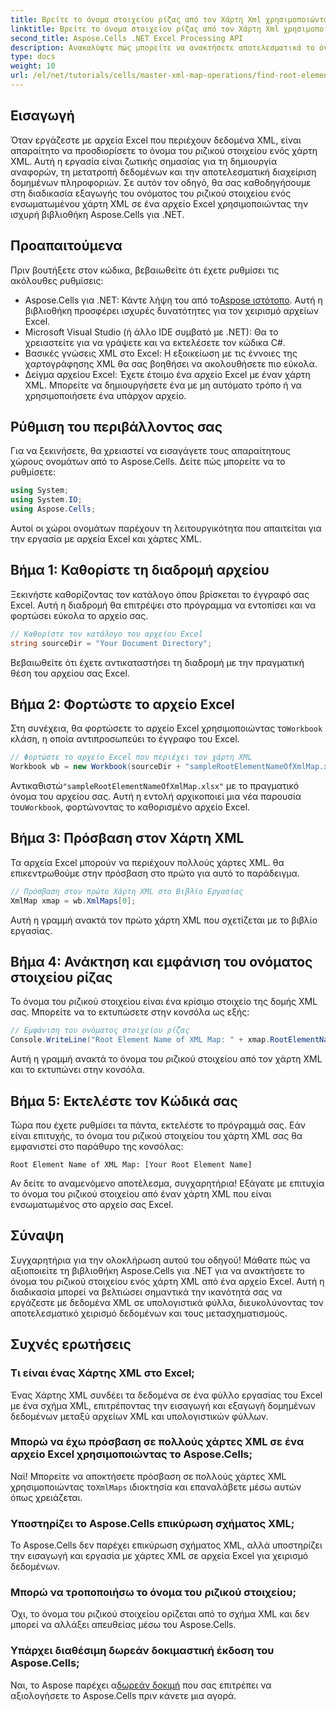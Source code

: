 ```yaml
---
title: Βρείτε το όνομα στοιχείου ρίζας από τον Χάρτη Xml χρησιμοποιώντας το Aspose.Cells
linktitle: Βρείτε το όνομα στοιχείου ρίζας από τον Χάρτη Xml χρησιμοποιώντας το Aspose.Cells
second_title: Aspose.Cells .NET Excel Processing API
description: Ανακαλύψτε πώς μπορείτε να ανακτήσετε αποτελεσματικά το όνομα του ριζικού στοιχείου ενός χάρτη XML που είναι ενσωματωμένος σε ένα αρχείο Excel χρησιμοποιώντας το Aspose.Cells για .NET. Αυτός ο οδηγός βήμα προς βήμα σάς καθοδηγεί στη φόρτωση του εγγράφου σας Excel.
type: docs
weight: 10
url: /el/net/tutorials/cells/master-xml-map-operations/find-root-element-name-from-xml-map/
---
```

## Εισαγωγή

Όταν εργάζεστε με αρχεία Excel που περιέχουν δεδομένα XML, είναι απαραίτητο να προσδιορίσετε το όνομα του ριζικού στοιχείου ενός χάρτη XML. Αυτή η εργασία είναι ζωτικής σημασίας για τη δημιουργία αναφορών, τη μετατροπή δεδομένων και την αποτελεσματική διαχείριση δομημένων πληροφοριών. Σε αυτόν τον οδηγό, θα σας καθοδηγήσουμε στη διαδικασία εξαγωγής του ονόματος του ριζικού στοιχείου ενός ενσωματωμένου χάρτη XML σε ένα αρχείο Excel χρησιμοποιώντας την ισχυρή βιβλιοθήκη Aspose.Cells για .NET.

## Προαπαιτούμενα

Πριν βουτήξετε στον κώδικα, βεβαιωθείτε ότι έχετε ρυθμίσει τις ακόλουθες ρυθμίσεις:
- Aspose.Cells για .NET: Κάντε λήψη του από το[Aspose ιστότοπο](https://releases.aspose.com/cells/net/). Αυτή η βιβλιοθήκη προσφέρει ισχυρές δυνατότητες για τον χειρισμό αρχείων Excel.
- Microsoft Visual Studio (ή άλλο IDE συμβατό με .NET): Θα το χρειαστείτε για να γράψετε και να εκτελέσετε τον κώδικα C#.
- Βασικές γνώσεις XML στο Excel: Η εξοικείωση με τις έννοιες της χαρτογράφησης XML θα σας βοηθήσει να ακολουθήσετε πιο εύκολα.
- Δείγμα αρχείου Excel: Έχετε έτοιμο ένα αρχείο Excel με έναν χάρτη XML. Μπορείτε να δημιουργήσετε ένα με μη αυτόματο τρόπο ή να χρησιμοποιήσετε ένα υπάρχον αρχείο.

## Ρύθμιση του περιβάλλοντος σας
Για να ξεκινήσετε, θα χρειαστεί να εισαγάγετε τους απαραίτητους χώρους ονομάτων από το Aspose.Cells. Δείτε πώς μπορείτε να το ρυθμίσετε:

```csharp
using System;
using System.IO;
using Aspose.Cells;
```

Αυτοί οι χώροι ονομάτων παρέχουν τη λειτουργικότητα που απαιτείται για την εργασία με αρχεία Excel και χάρτες XML.

## Βήμα 1: Καθορίστε τη διαδρομή αρχείου
Ξεκινήστε καθορίζοντας τον κατάλογο όπου βρίσκεται το έγγραφό σας Excel. Αυτή η διαδρομή θα επιτρέψει στο πρόγραμμα να εντοπίσει και να φορτώσει εύκολα το αρχείο σας.

```csharp
// Καθορίστε τον κατάλογο του αρχείου Excel
string sourceDir = "Your Document Directory";
```

Βεβαιωθείτε ότι έχετε αντικαταστήσει τη διαδρομή με την πραγματική θέση του αρχείου σας Excel.

## Βήμα 2: Φορτώστε το αρχείο Excel
 Στη συνέχεια, θα φορτώσετε το αρχείο Excel χρησιμοποιώντας το`Workbook` κλάση, η οποία αντιπροσωπεύει το έγγραφο του Excel.

```csharp
// Φορτώστε το αρχείο Excel που περιέχει τον χάρτη XML
Workbook wb = new Workbook(sourceDir + "sampleRootElementNameOfXmlMap.xlsx");
```

 Αντικαθιστώ`"sampleRootElementNameOfXmlMap.xlsx"` με το πραγματικό όνομα του αρχείου σας. Αυτή η εντολή αρχικοποιεί μια νέα παρουσία του`Workbook`, φορτώνοντας το καθορισμένο αρχείο Excel.

## Βήμα 3: Πρόσβαση στον Χάρτη XML
Τα αρχεία Excel μπορούν να περιέχουν πολλούς χάρτες XML. θα επικεντρωθούμε στην πρόσβαση στο πρώτο για αυτό το παράδειγμα.

```csharp
// Πρόσβαση στον πρώτο Χάρτη XML στο Βιβλίο Εργασίας
XmlMap xmap = wb.XmlMaps[0];
```

Αυτή η γραμμή ανακτά τον πρώτο χάρτη XML που σχετίζεται με το βιβλίο εργασίας.

## Βήμα 4: Ανάκτηση και εμφάνιση του ονόματος στοιχείου ρίζας
Το όνομα του ριζικού στοιχείου είναι ένα κρίσιμο στοιχείο της δομής XML σας. Μπορείτε να το εκτυπώσετε στην κονσόλα ως εξής:

```csharp
// Εμφάνιση του ονόματος στοιχείου ρίζας
Console.WriteLine("Root Element Name of XML Map: " + xmap.RootElementName);
```

Αυτή η γραμμή ανακτά το όνομα του ριζικού στοιχείου από τον χάρτη XML και το εκτυπώνει στην κονσόλα.

## Βήμα 5: Εκτελέστε τον Κώδικά σας
Τώρα που έχετε ρυθμίσει τα πάντα, εκτελέστε το πρόγραμμά σας. Εάν είναι επιτυχής, το όνομα του ριζικού στοιχείου του χάρτη XML σας θα εμφανιστεί στο παράθυρο της κονσόλας:

```plaintext
Root Element Name of XML Map: [Your Root Element Name]
```

Αν δείτε το αναμενόμενο αποτέλεσμα, συγχαρητήρια! Εξάγατε με επιτυχία το όνομα του ριζικού στοιχείου από έναν χάρτη XML που είναι ενσωματωμένος στο αρχείο σας Excel.

## Σύναψη
Συγχαρητήρια για την ολοκλήρωση αυτού του οδηγού! Μάθατε πώς να αξιοποιείτε τη βιβλιοθήκη Aspose.Cells για .NET για να ανακτήσετε το όνομα του ριζικού στοιχείου ενός χάρτη XML από ένα αρχείο Excel. Αυτή η διαδικασία μπορεί να βελτιώσει σημαντικά την ικανότητά σας να εργάζεστε με δεδομένα XML σε υπολογιστικά φύλλα, διευκολύνοντας τον αποτελεσματικό χειρισμό δεδομένων και τους μετασχηματισμούς.

## Συχνές ερωτήσεις

### Τι είναι ένας Χάρτης XML στο Excel;
Ένας Χάρτης XML συνδέει τα δεδομένα σε ένα φύλλο εργασίας του Excel με ένα σχήμα XML, επιτρέποντας την εισαγωγή και εξαγωγή δομημένων δεδομένων μεταξύ αρχείων XML και υπολογιστικών φύλλων.

### Μπορώ να έχω πρόσβαση σε πολλούς χάρτες XML σε ένα αρχείο Excel χρησιμοποιώντας το Aspose.Cells;
 Ναί! Μπορείτε να αποκτήσετε πρόσβαση σε πολλούς χάρτες XML χρησιμοποιώντας το`XmlMaps` ιδιοκτησία και επαναλάβετε μέσω αυτών όπως χρειάζεται.

### Υποστηρίζει το Aspose.Cells επικύρωση σχήματος XML;
Το Aspose.Cells δεν παρέχει επικύρωση σχήματος XML, αλλά υποστηρίζει την εισαγωγή και εργασία με χάρτες XML σε αρχεία Excel για χειρισμό δεδομένων.

### Μπορώ να τροποποιήσω το όνομα του ριζικού στοιχείου;
Όχι, το όνομα του ριζικού στοιχείου ορίζεται από το σχήμα XML και δεν μπορεί να αλλάξει απευθείας μέσω του Aspose.Cells.

### Υπάρχει διαθέσιμη δωρεάν δοκιμαστική έκδοση του Aspose.Cells;
 Ναι, το Aspose παρέχει α[δωρεάν δοκιμή](https://releases.aspose.com/) που σας επιτρέπει να αξιολογήσετε το Aspose.Cells πριν κάνετε μια αγορά.